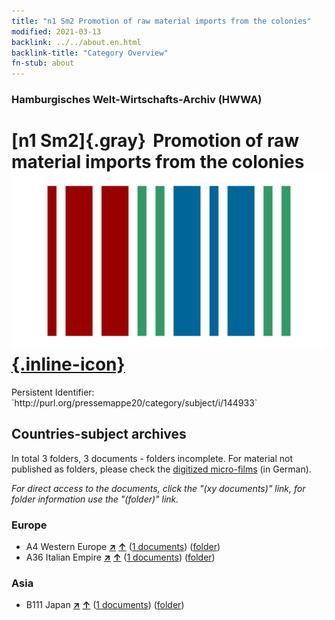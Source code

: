 ```yaml
---
title: "n1 Sm2 Promotion of raw material imports from the colonies"
modified: 2021-03-13
backlink: ../../about.en.html
backlink-title: "Category Overview"
fn-stub: about
---
```


### Hamburgisches Welt-Wirtschafts-Archiv (HWWA)

# [n1 Sm2]{.gray}&#8201; Promotion of raw material imports from the colonies &#160; [![Wikidata](/images/Wikidata-logo.svg "Wikidata"){.inline-icon}](http://www.wikidata.org/entity/Q104710390)

<div class="hint">Persistent Identifier: `http://purl.org/pressemappe20/category/subject/i/144933`</div>







## Countries-subject archives





In total 3 folders, 3 documents - folders incomplete.
For material not published as folders, please check the [digitized micro-films](/film/h1_sh.de.html) (in German).

_For direct access to the documents, click the "(xy documents)" link, for folder information use the "(folder)" link._



### Europe

- A4 Western Europe [**&nearr;**](../../../geo/i/140897/about.en.html "Western Europe (all folders)") [**&uarr;**](../../../geo/about.en.html#A4 "Country category system") (<a href="https://pm20.zbw.eu/iiifview/folder/sh/140897,144933" title="about: Western Europe : Promotion of raw material imports from the colonies" target="_blank">1 documents</a>) ([folder](../../../../folder/sh/1408xx/140897/1449xx/144933/about.en.html))
- A36 Italian Empire [**&nearr;**](../../../geo/i/141012/about.en.html "Italian Empire (all folders)") [**&uarr;**](../../../geo/about.en.html#A36 "Country category system") (<a href="https://pm20.zbw.eu/iiifview/folder/sh/141012,144933" title="about: Italian Empire : Promotion of raw material imports from the colonies" target="_blank">1 documents</a>) ([folder](../../../../folder/sh/1410xx/141012/1449xx/144933/about.en.html))

### Asia

- B111 Japan [**&nearr;**](../../../geo/i/141272/about.en.html "Japan (all folders)") [**&uarr;**](../../../geo/about.en.html#B111 "Country category system") (<a href="https://pm20.zbw.eu/iiifview/folder/sh/141272,144933" title="about: Japan : Promotion of raw material imports from the colonies" target="_blank">1 documents</a>) ([folder](../../../../folder/sh/1412xx/141272/1449xx/144933/about.en.html))








